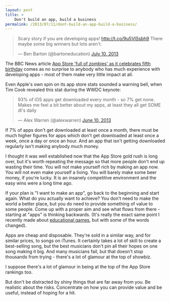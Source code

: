 ```yaml
---
layout: post
title: >
    Don't build an app, build a business
permalink: /2013/07/11/dont-build-an-app-build-a-business/
---
```


<blockquote class="twitter-tweet" data-lang="en"><p lang="en" dir="ltr">Scary story if you are developing apps! <a href="http://t.co/9u5VISsbh9">http://t.co/9u5VISsbh9</a> There maybe some big winners but lots aren&#39;t.</p>&mdash; Ben Barton (@bartoneducation) <a href="https://twitter.com/bartoneducation/status/354841635835752449">July 10, 2013</a></blockquote>
<script async src="//platform.twitter.com/widgets.js" charset="utf-8"></script>

The BBC News article <a href="http://www.bbc.co.uk/news/technology-23240971">App Store 'full of zombies' as it celebrates fifth birthday</a> comes as no surprise to anybody who has much experience with developing apps - most of them make very little impact at all.

Even Apple's own spin on its app store stats sounded a warning bell, when Tim Cook revealed this stat during the WWDC keynote:

<blockquote class="twitter-tweet" data-lang="en"><p lang="en" dir="ltr">93% of iOS apps get downloaded every month - so 7% get none. Makes me feel a bit better about my apps, at least they all get SOME dl&#39;s daily</p>&mdash; Alex Warren (@alexwarren) <a href="https://twitter.com/alexwarren/status/344139996627873792">June 10, 2013</a></blockquote>

If 7% of apps don't get downloaded at least once a month, there must be much higher figures for apps which don't get downloaded at least once a week, once a day or once an hour. And an app that isn't getting downloaded regularly isn't making anybody much money.

I thought it was well established now that the App Store gold rush is long over, but it's worth repeating the message so that more people don't end up wasting their time. You will not make yourself rich by making an app now. You will not even make yourself a living. You will barely make some beer money, if you're lucky. It is an insanely competitive environment and the easy wins were a long time ago.

If your plan is "I want to make an app", go back to the beginning and start again. What do you actually want to achieve? You don't need to make the world a better place, but you do need to provide something of value to some people. Come up with a proper aim and see what flows from there - starting at "apps" is thinking backwards. (It's really the exact same point I recently made about <a title="Building educational apps and games – don’t assume technology is the answer" href="/2013/06/28/building-educational-apps-and-games-dont-assume-technology-is-the-answer">educational games</a>, but with some of the words changed).

Apps are cheap and disposable. They're sold in a similar way, and for similar prices, to songs on iTunes. It certainly takes a lot of skill to create a best-selling song, but the best musicians don't pin all their hopes on one song making it big. And many musicians fail, but that doesn't stop thousands from trying - there's a lot of glamour at the top of showbiz.

I suppose there's a lot of glamour in being at the top of the App Store rankings too.

But don't be distracted by shiny things that are far away from you. Be realistic about the risks. Concentrate on how you can provide value and be useful, instead of hoping for a hit.